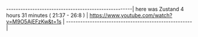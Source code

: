 
-----------------------------------------------------|
here was Zustand 4 hours 31 minutes ( 21:37 - 26:8 ) |
https://www.youtube.com/watch?v=M9O5AjEFzKw&t=1s     |
-----------------------------------------------------|
